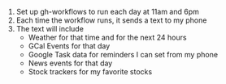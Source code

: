 1. Set up gh-workflows to run each day at 11am and 6pm
2. Each time the workflow runs, it sends a text to my phone
3. The text will include
   - Weather for that time and for the next 24 hours
   - GCal Events for that day
   - Google Task data for reminders I can set from my phone
   - News events for that day
   - Stock trackers for my favorite stocks

